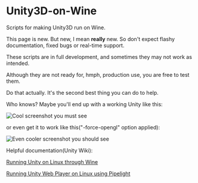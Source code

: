 Unity3D-on-Wine
===============

Scripts for making Unity3D run on Wine.

This page is new. But new, I mean **really** new. So don't expect flashy documentation, fixed bugs or real-time support.

These scripts are in full development, and sometimes they may not work as intended.

Although they are not ready for, hmph, production use, you are free to test them.

Do that actually. It's the second best thing you can do to help.

Who knows? Maybe you'll end up with a working Unity like this:

![Cool screenshot you must see](http://forum.unity3d.com/attachments/captura-de-tela-de-2014-06-07-15-25-43-png.103585/)

or even get it to work like this("-force-opengl" option applied):


![Even cooler screenshot you should see](https://lh4.googleusercontent.com/-xJ3ETk3pEgo/U7Zx5AD_A-I/AAAAAAAABTQ/2KZei78la48/w958-h766-no/Screenshot+from+2014-07-04+11%253A50%253A51.png)


Helpful documentation(Unity Wiki):

[Running Unity on Linux through Wine](http://wiki.unity3d.com/index.php/Running_Unity_on_Linux_through_Wine)

[Running Unity Web Player on Linux using Pipelight](http://wiki.unity3d.com/index.php/Running_Unity_Web_Player_on_Linux_using_Pipelight)
